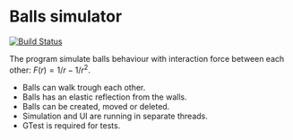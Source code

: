 # Balls simulator 
[![Build Status](https://travis-ci.com/kuznetsss/Balls-simulator.svg?branch=master)](https://travis-ci.com/kuznetsss/Balls-simulator)

  The program simulate balls behaviour with interaction force between each other: $F(r) = 1/r - 1/r^2$.
  - Balls can walk trough each other.
  - Balls has an elastic reflection from the walls.
  - Balls can be created, moved or deleted.
  - Simulation and UI are running in separate threads.
  - GTest is required for tests.
